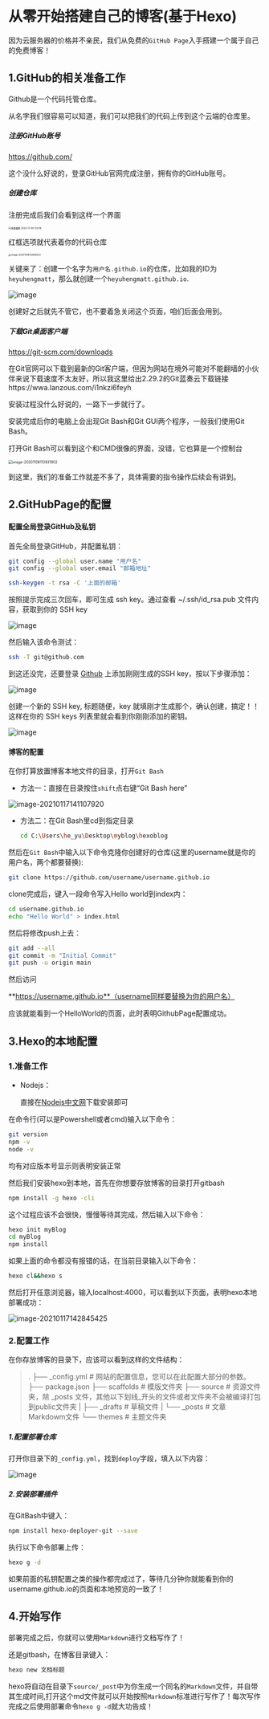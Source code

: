 # 从零开始搭建自己的博客(基于Hexo)

因为云服务器的价格并不亲民，我们从免费的`GitHub Page`入手搭建一个属于自己的免费博客！

## 1.GitHub的相关准备工作

Github是一个代码托管仓库。

从名字我们很容易可以知道，我们可以把我们的代码上传到这个云端的仓库里。

##### 注册GitHub账号

https://github.com/

这个没什么好说的，登录GitHub官网完成注册，拥有你的GitHub账号。

##### 创建仓库

注册完成后我们会看到这样一个界面

<img src="https://kevinmatt-1303917904.file.myqcloud.com/20201108112626.png" alt="屏幕截图 2020-11-08 112518" style="zoom:33%;" />

红框选项就代表着你的代码仓库

<img src="https://kevinmatt-1303917904.file.myqcloud.com/20201108112806.png" alt="image-20201108112806012" style="zoom:33%;" >

关键来了：创建一个名字为`用户名.github.io`的仓库，比如我的ID为`heyuhengmatt`，那么就创建一个`heyuhengmatt.github.io`.

![image](https://kevinmatt-1303917904.file.myqcloud.com/20210117140742.jpeg)

创建好之后就先不管它，也不要着急关闭这个页面，咱们后面会用到。

##### 下载Git桌面客户端

https://git-scm.com/downloads

在Git官网可以下载到最新的Git客户端，但因为网站在境外可能对不能翻墙的小伙伴来说下载速度不太友好，所以我这里给出2.29.2的Git蓝奏云下载链接https://wwa.lanzous.com/i1nkzi6feyh

安装过程没什么好说的，一路下一步就行了。

安装完成后你的电脑上会出现Git Bash和Git GUI两个程序，一般我们使用Git Bash。

打开Git Bash可以看到这个和CMD很像的界面，没错，它也算是一个控制台

<img src="https://kevinmatt-1303917904.file.myqcloud.com/20201108113932.png" alt="image-20201108113931902" style="zoom: 50%;" />

到这里，我们的准备工作就差不多了，具体需要的指令操作后续会有讲到。

## 2.GitHubPage的配置

#### 配置全局登录GitHub及私钥

首先全局登录GitHub，并配置私钥：

```bash
git config --global user.name "用户名"
git config --global user.email "邮箱地址"
```

```bash
ssh-keygen -t rsa -C '上面的邮箱'
```

按照提示完成三次回车，即可生成 ssh key。通过查看 ~/.ssh/id_rsa.pub 文件内容，获取到你的 SSH key

![image](https://kevinmatt-1303917904.file.myqcloud.com/20210117141950.jpeg)

然后输入该命令测试：

```bash
ssh -T git@github.com
```

到这还没完，还要登录 [Github](https://github.com/) 上添加刚刚生成的SSH key，按以下步骤添加：

![image](https://kevinmatt-1303917904.file.myqcloud.com/20210117142039.jpeg)

创建一个新的 SSH key, 标题随便，key 就填刚才生成那个，确认创建，搞定！！这样在你的 SSH keys 列表里就会看到你刚刚添加的密钥。

![image](https://kevinmatt-1303917904.file.myqcloud.com/20210117142048.jpeg)

#### 博客的配置

在你打算放置博客本地文件的目录，打开`Git Bash`

- 方法一：直接在目录按住`shift`点右键“Git Bash here”

![image-20210117141107920](https://kevinmatt-1303917904.file.myqcloud.com/20210117141107.png)

- 方法二：在Git Bash里cd到指定目录

  ```bash
  cd C:\Users\he_yu\Desktop\myblog\hexoblog
  ```





然后在`Git Bash`中输入以下命令克隆你创建好的仓库(这里的username就是你的用户名，两个都要替换):

```bash
git clone https://github.com/username/username.github.io
```

clone完成后，键入一段命令写入Hello world到index内：

```bash
cd username.github.io
echo "Hello World" > index.html
```

然后将修改push上去：

```bash
git add --all
git commit -m "Initial Commit"
git push -u origin main
```

然后访问

**https://username.github.io**（username同样要替换为你的用户名）

应该就能看到一个HelloWorld的页面，此时表明GithubPage配置成功。

## 3.Hexo的本地配置

### 1.准备工作

- Nodejs：

  直接在[Nodejs中文网](http://nodejs.cn/download/)下载安装即可

在命令行(可以是Powershell或者cmd)输入以下命令：

```bash
git version
npm -v
node -v
```

均有对应版本号显示则表明安装正常

然后我们安装hexo到本地，首先在你想要存放博客的目录打开gitbash

```bash
npm install -g hexo -cli
```

这个过程应该不会很快，慢慢等待其完成，然后输入以下命令：

```bash
hexo init myBlog
cd myBlog
npm install
```

如果上面的命令都没有报错的话，在当前目录输入以下命令：

```bash
hexo cl&&hexo s
```

然后打开任意浏览器，输入localhost:4000，可以看到以下页面，表明hexo本地部署成功：

![image-20210117142845425](https://kevinmatt-1303917904.file.myqcloud.com/20210117142845.png)

### 2.配置工作

在你存放博客的目录下，应该可以看到这样的文件结构：

> .
> ├── _config.yml # 网站的配置信息，您可以在此配置大部分的参数。 
> ├── package.json
> ├── scaffolds # 模版文件夹
> ├── source  # 资源文件夹，除 _posts 文件，其他以下划线_开头的文件或者文件夹不会被编译打包到public文件夹
> |   ├── _drafts # 草稿文件
> |   └── _posts # 文章Markdowm文件 
> └── themes  # 主题文件夹

##### 1.配置部署仓库

打开你目录下的`_config.yml`，找到`deploy`字段，填入以下内容：

![image](https://kevinmatt-1303917904.file.myqcloud.com/20210117143152.jpeg)

##### 2.安装部署插件

在GitBash中键入：

```bash
npm install hexo-deployer-git --save
```

执行以下命令部署上传：

```bash
hexo g -d
```

如果前面的私钥配置之类的操作都完成过了，等待几分钟你就能看到你的username.github.io的页面和本地预览的一致了！

## 4.开始写作

部署完成之后，你就可以使用`Markdown`进行文档写作了！

还是gitbash，在博客目录键入：

```bash
hexo new 文档标题
```

hexo将自动在目录下`source/_post`中为你生成一个同名的`Markdown`文件，并自带其生成时间,打开这个md文件就可以开始按照`Markdown`标准进行写作了！每次写作完成之后使用部署命令`hexo g -d`就大功告成！

